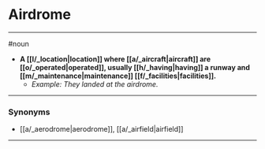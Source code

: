 # Airdrome
---
#noun
- **A [[l/_location|location]] where [[a/_aircraft|aircraft]] are [[o/_operated|operated]], usually [[h/_having|having]] a runway and [[m/_maintenance|maintenance]] [[f/_facilities|facilities]].**
	- _Example: They landed at the airdrome._
---
### Synonyms
- [[a/_aerodrome|aerodrome]], [[a/_airfield|airfield]]
---
